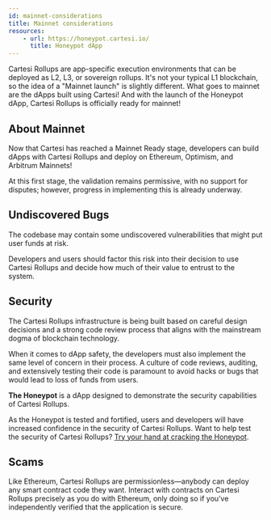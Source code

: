 ```yaml
---
id: mainnet-considerations
title: Mainnet considerations
resources:
    - url: https://honeypot.cartesi.io/
      title: Honeypot dApp
---
```


Cartesi Rollups are app-specific execution environments that can be deployed as L2, L3, or sovereign rollups. It's not your typical L1 blockchain, so the idea of a "Mainnet launch" is slightly different. What goes to mainnet are the dApps built using Cartesi! And with the launch of the Honeypot dApp, Cartesi Rollups is officially ready for mainnet!

## About Mainnet 

Now that Cartesi has reached a Mainnet Ready stage, developers can build dApps with Cartesi Rollups and deploy on Ethereum, Optimism, and Arbitrum Mainnets!

At this first stage, the validation remains permissive, with no support for disputes; however, progress in implementing this is already underway.

## Undiscovered Bugs

The codebase may contain some undiscovered vulnerabilities that might put user funds at risk.

Developers and users should factor this risk into their decision to use Cartesi Rollups and decide how much of their value to entrust to the system.

## Security


The Cartesi Rollups infrastructure is being built based on careful design decisions and a strong code review process that aligns with the mainstream dogma of blockchain technology.

When it comes to dApp safety, the developers must also implement the same level of concern in their process. A culture of code reviews, auditing, and extensively testing their code is paramount to avoid hacks or bugs that would lead to loss of funds from users.

**The Honeypot** is a dApp designed to demonstrate the security capabilities of Cartesi Rollups.

As the Honeypot is tested and fortified, users and developers will have increased confidence in the security of Cartesi Rollups. Want to help test the security of Cartesi Rollups? [Try your hand at cracking the Honeypot](https://honeypot.cartesi.io/).


## Scams
Like Ethereum, Cartesi Rollups are permissionless—anybody can deploy any smart contract code they want. Interact with contracts on Cartesi Rollups precisely as you do with Ethereum, only doing so if you’ve independently verified that the application is secure.

